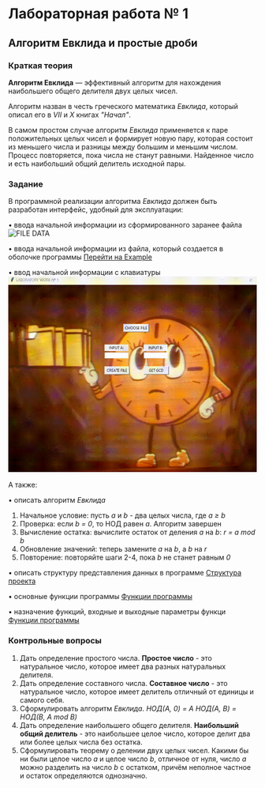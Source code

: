 # Лабораторная работа № 1

## Алгоритм Евклида и простые дроби

### Краткая теория

**Алгоритм Евклида** — эффективный алгоритм для нахождения наибольшего общего делителя двух целых чисел.

Алгоритм назван в честь греческого математика *Евклида*, который описал его в *VII* и *X* книгах *"Начал"*.

В самом простом случае алгоритм *Евклида* применяется к паре положительных целых чисел и формирует новую пару, которая состоит из меньшего числа и разницы между большим и меньшим числом. Процесс повторяется, пока числа не станут равными. Найденное число и есть наибольший общий делитель исходной пары.

### Задание

В программной реализации алгоритма *Евклида* должен быть разработан интерфейс, удобный для эксплуатации:

• ввода начальной информации из сформированного заранее файла
![FILE DATA](https://github.com/Denzi33/University/blob/main/Magistracy/теория_чисел/лабораторные_работы/лабораторная_работа_1/resources/gifs/file_data.gif)

• ввода начальной информации из файла, который создается в оболочке программы
<a href="http://htmlpreview.github.io/?https://github.com/Denzi33/University/blob/main/Magistracy/%D1%82%D0%B5%D0%BE%D1%80%D0%B8%D1%8F_%D1%87%D0%B8%D1%81%D0%B5%D0%BB/%D0%BB%D0%B0%D0%B1%D0%BE%D1%80%D0%B0%D1%82%D0%BE%D1%80%D0%BD%D1%8B%D0%B5_%D1%80%D0%B0%D0%B1%D0%BE%D1%82%D1%8B/%D0%BB%D0%B0%D0%B1%D0%BE%D1%80%D0%B0%D1%82%D0%BE%D1%80%D0%BD%D0%B0%D1%8F_%D1%80%D0%B0%D0%B1%D0%BE%D1%82%D0%B0_1/docs/_build/html/code_docs.html" target="_blank" rel="noopener noreferrer">Перейти на Example</a>

• ввод начальной информации с клавиатуры
![INPUT DATA](https://github.com/Denzi33/University/blob/main/Magistracy/теория_чисел/лабораторные_работы/лабораторная_работа_1/resources/gifs/input_data.gif)

А также:

• описать алгоритм *Евклида*

1) Начальное условие: пусть *a* и *b* - два целых числа, где *a ≥ b*
2) Проверка: если *b = 0*, то НОД равен *a*. Алгоритм завершен
3) Вычисление остатка: вычислите остаток от деления *a* на *b*: *r = a mod b*
4) Обновление значений: теперь замените *a* на *b*, а *b* на *r*
5) Повторение: повторяйте шаги 2-4, пока *b* не станет равным *0*

• описать структуру представления данных в программе
[Структура проекта]([docs/_build/html/file_structure.html](http://htmlpreview.github.io/?https://github.com/Denzi33/University/blob/main/Magistracy/%D1%82%D0%B5%D0%BE%D1%80%D0%B8%D1%8F_%D1%87%D0%B8%D1%81%D0%B5%D0%BB/%D0%BB%D0%B0%D0%B1%D0%BE%D1%80%D0%B0%D1%82%D0%BE%D1%80%D0%BD%D1%8B%D0%B5_%D1%80%D0%B0%D0%B1%D0%BE%D1%82%D1%8B/%D0%BB%D0%B0%D0%B1%D0%BE%D1%80%D0%B0%D1%82%D0%BE%D1%80%D0%BD%D0%B0%D1%8F_%D1%80%D0%B0%D0%B1%D0%BE%D1%82%D0%B0_1/docs/_build/html/code_docs.html))

• основные функции программы
[Функции программы]([docs/_build/html/code_docs.html](http://htmlpreview.github.io/?https://github.com/Denzi33/University/blob/main/Magistracy/теория_чисел/лабораторные_работы/лабораторная_работа_1/docs/_build/html/code_docs.html))

• назначение функций, входные и выходные параметры функци
[Функции программы]([docs/_build/html/code_docs.html](http://htmlpreview.github.io/?https://github.com/Denzi33/University/blob/main/Magistracy/теория_чисел/лабораторные_работы/лабораторная_работа_1/docs/_build/html/code_docs.html))

### Контрольные вопросы

1. Дать определение простого числа.
    **Простое число** - это натуральное число, которое имеет два разных натуральных делителя.
2. Дать определение составного числа.
    **Составное число** - это натуральное число, которое имеет делитель отличный от единицы и самого себя.
3. Сформулировать алгоритм *Евклида*.
    *НОД(A, 0) = A*
    *НОД(A, B) = НОД(B, A mod B)*
4. Дать определение наибольшего общего делителя.
    **Наибольший общий делитель** - это наибольшее целое число, которое делит два или более целых числа без остатка.
5. Сформулировать теорему о делении двух целых чисел.
    Какими бы ни были целое число *a* и целое число *b*, отличное от нуля, число *a* можно разделить на число *b* с остатком, причём неполное частное и остаток определяются однозначно.

